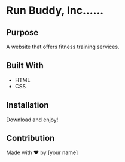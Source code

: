 # Run Buddy, Inc......

## Purpose
A website that offers fitness training services. 

## Built With
* HTML
* CSS

## Installation
Download and enjoy!

## Contribution
Made with ❤️ by [your name]

